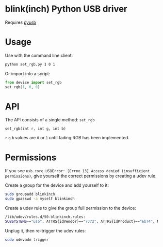 # blink(inch) Python USB driver

Requires [pyusb](https://github.com/walac/pyusb)

# Usage

Use with the command line client:

```bash
python set_rgb.py 1 0 1
```

Or import into a script:

```python
from device import set_rgb
set_rgb(1, 0, 0)
```

# API

The API consists of a single method: `set_rgb`

`set_rgb(int r, int g, int b)`

`r` `g` `b` values are `0` or `1` until fading RGB has been implemented.

# Permissions

If you see `usb.core.USBError: [Errno 13] Access denied (insufficient permissions)`, give yourself the correct permissions by creating a udev rule.

Create a group for the device and add yourself to it:

```bash
sudo groupadd blinkinch
sudo gpasswd -a myself blinkinch
```

Create a udev rule to give the group full permission to the device:

```bash
/lib/udev/rules.d/50-blinkinch.rules:
SUBSYSTEMS=="usb", ATTRS{idVendor}=="7372", ATTRS{idProduct}=="6b74", MODE="666", GROUP="blinkinch"
```

Unplug it, then re-trigger the udev rules:

```bash
sudo udevadm trigger
```

